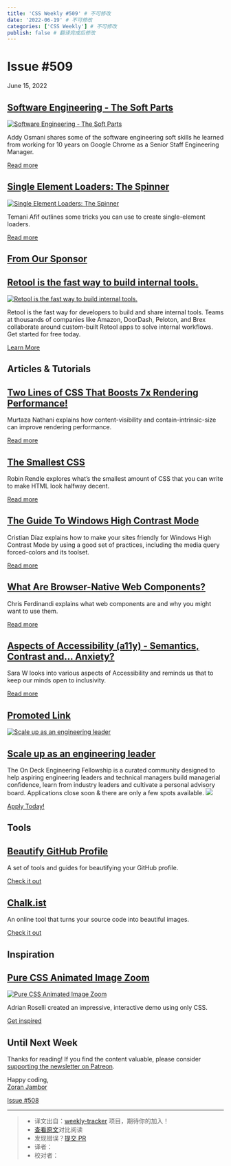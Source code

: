 ```yaml
---
title: 'CSS Weekly #509' # 不可修改
date: '2022-06-19' # 不可修改
categories: ['CSS Weekly'] # 不可修改
publish: false # 翻译完成后修改
---
```


<!--以上是预览信息，图片一张或限制百字左右，前者优先，全文请使用二级及以下标题-->
<!-- more -->

Issue #509
==========

June 15, 2022

[Software Engineering - The Soft Parts](https://addyosmani.com/blog/software-engineering-soft-parts/?utm_source=CSS-Weekly&utm_campaign=Issue-509&utm_medium=web)
-----------------------------------------------------------------------------------------------------------------------------------------------------------------

[![Software Engineering - The Soft Parts](https://css-weekly.com/wp-content/uploads/2022/06/software-engineering-soft-skills.png)](https://addyosmani.com/blog/software-engineering-soft-parts/?utm_source=CSS-Weekly&utm_campaign=Issue-509&utm_medium=web)

Addy Osmani shares some of the software engineering soft skills he learned from working for 10 years on Google Chrome as a Senior Staff Engineering Manager.

[Read more](https://addyosmani.com/blog/software-engineering-soft-parts/?utm_source=CSS-Weekly&utm_campaign=Issue-509&utm_medium=web)

[Single Element Loaders: The Spinner](https://css-tricks.com/single-element-loaders-the-spinner/?utm_source=CSS-Weekly&utm_campaign=Issue-509&utm_medium=web)
-------------------------------------------------------------------------------------------------------------------------------------------------------------

[![Single Element Loaders: The Spinner](https://css-weekly.com/wp-content/uploads/2022/06/single-element-loaders-the-spinner.png)](https://css-tricks.com/single-element-loaders-the-spinner/?utm_source=CSS-Weekly&utm_campaign=Issue-509&utm_medium=web)

Temani Afif outlines some tricks you can use to create single-element loaders.

[Read more](https://css-tricks.com/single-element-loaders-the-spinner/?utm_source=CSS-Weekly&utm_campaign=Issue-509&utm_medium=web)

[From Our Sponsor](https://css-weekly.com/advertise)
----------------------------------------------------

[Retool is the fast way to build internal tools.](https://cssw.io/retool-fast-way-to-build-internal-tools)
----------------------------------------------------------------------------------------------------------

[![Retool is the fast way to build internal tools.](https://css-weekly.com/wp-content/uploads/2022/06/retool-is-the-fast-way-to-build-internal-tools.png)](https://cssw.io/retool-fast-way-to-build-internal-tools)

Retool is the fast way for developers to build and share internal tools. Teams at thousands of companies like Amazon, DoorDash, Peloton, and Brex collaborate around custom-built Retool apps to solve internal workflows. Get started for free today.

[Learn More](https://cssw.io/retool-fast-way-to-build-internal-tools)

Articles & Tutorials
--------------------

[Two Lines of CSS That Boosts 7x Rendering Performance!](https://dev.to/mnathani/two-lines-of-css-that-boosts-7x-rendering-performance-4mjd?utm_source=CSS-Weekly&utm_campaign=Issue-509&utm_medium=web)
--------------------------------------------------------------------------------------------------------------------------------------------------------------------------------------------------------

Murtaza Nathani explains how content-visibility and contain-intrinsic-size can improve rendering performance.

[Read more](https://dev.to/mnathani/two-lines-of-css-that-boosts-7x-rendering-performance-4mjd?utm_source=CSS-Weekly&utm_campaign=Issue-509&utm_medium=web)

[The Smallest CSS](https://www.robinrendle.com/notes/the-smallest-css/?utm_source=CSS-Weekly&utm_campaign=Issue-509&utm_medium=web)
-----------------------------------------------------------------------------------------------------------------------------------

Robin Rendle explores what’s the smallest amount of CSS that you can write to make HTML look halfway decent.

[Read more](https://www.robinrendle.com/notes/the-smallest-css/?utm_source=CSS-Weekly&utm_campaign=Issue-509&utm_medium=web)

[The Guide To Windows High Contrast Mode](https://www.smashingmagazine.com/2022/06/guide-windows-high-contrast-mode/?utm_source=CSS-Weekly&utm_campaign=Issue-509&utm_medium=web)
---------------------------------------------------------------------------------------------------------------------------------------------------------------------------------

Cristian Díaz explains how to make your sites friendly for Windows High Contrast Mode by using a good set of practices, including the media query forced-colors and its toolset.

[Read more](https://www.smashingmagazine.com/2022/06/guide-windows-high-contrast-mode/?utm_source=CSS-Weekly&utm_campaign=Issue-509&utm_medium=web)

[What Are Browser-Native Web Components?](https://gomakethings.com/what-are-browser-native-web-components/?utm_source=CSS-Weekly&utm_campaign=Issue-509&utm_medium=web)
-----------------------------------------------------------------------------------------------------------------------------------------------------------------------

Chris Ferdinandi explains what web components are and why you might want to use them.

[Read more](https://gomakethings.com/what-are-browser-native-web-components/?utm_source=CSS-Weekly&utm_campaign=Issue-509&utm_medium=web)

[Aspects of Accessibility (a11y) - Semantics, Contrast and... Anxiety?](https://sarajw.hashnode.dev/aspects-of-accessibility-a11y-semantics-contrast-and-anxiety?utm_source=CSS-Weekly&utm_campaign=Issue-509&utm_medium=web)
-----------------------------------------------------------------------------------------------------------------------------------------------------------------------------------------------------------------------------

Sara W looks into various aspects of Accessibility and reminds us that to keep our minds open to inclusivity.

[Read more](https://sarajw.hashnode.dev/aspects-of-accessibility-a11y-semantics-contrast-and-anxiety?utm_source=CSS-Weekly&utm_campaign=Issue-509&utm_medium=web)

[Promoted Link](https://css-weekly.com/advertise/#job-ad)
---------------------------------------------------------

[![Scale up as an engineering leader](https://css-weekly.com/wp-content/uploads/2022/06/on-deck-engineering-leader.jpg)](https://cssw.io/on-deck-engineering-leader)

[Scale up as an engineering leader](https://cssw.io/on-deck-engineering-leader)
-------------------------------------------------------------------------------

The On Deck Engineering Fellowship is a curated community designed to help aspiring engineering leaders and technical managers build managerial confidence, learn from industry leaders and cultivate a personal advisory board. Applications close soon & there are only a few spots available. ![](https://www.vpdae.com/open/4116.gif?opens=1)

[Apply Today!](https://cssw.io/on-deck-engineering-leader)

Tools
-----

[Beautify GitHub Profile](https://github.com/rzashakeri/beautify-github-profile?utm_source=CSS-Weekly&utm_campaign=Issue-509&utm_medium=web)
--------------------------------------------------------------------------------------------------------------------------------------------

A set of tools and guides for beautifying your GitHub profile. 

[Check it out](https://github.com/rzashakeri/beautify-github-profile?utm_source=CSS-Weekly&utm_campaign=Issue-509&utm_medium=web)

[Chalk.ist](https://chalk.ist/?utm_source=CSS-Weekly&utm_campaign=Issue-509&utm_medium=web)
-------------------------------------------------------------------------------------------

An online tool that turns your source code into beautiful images.

[Check it out](https://chalk.ist/?utm_source=CSS-Weekly&utm_campaign=Issue-509&utm_medium=web)

Inspiration
-----------

[Pure CSS Animated Image Zoom](https://codepen.io/aardrian/pen/vYdaeBM?utm_source=CSS-Weekly&utm_campaign=Issue-509&utm_medium=web)
-----------------------------------------------------------------------------------------------------------------------------------

[![Pure CSS Animated Image Zoom](https://css-weekly.com/wp-content/uploads/2022/06/pure-css-animated-image-zoom.jpg)](https://codepen.io/aardrian/pen/vYdaeBM?utm_source=CSS-Weekly&utm_campaign=Issue-509&utm_medium=web)

Adrian Roselli created an impressive, interactive demo using only CSS.

[Get inspired](https://codepen.io/aardrian/pen/vYdaeBM?utm_source=CSS-Weekly&utm_campaign=Issue-509&utm_medium=web)

Until Next Week
---------------

Thanks for reading! If you find the content valuable, please consider [supporting the newsletter on Patreon](https://bit.ly/cssweekly-patreon).

Happy coding,  
[Zoran Jambor](https://twitter.com/ZoranJambor)

[Issue #508](https://css-weekly.com/issue-508/)

---
> * 译文出自：[weekly-tracker](https://github.com/FEDarling/weekly-tracker) 项目，期待你的加入！
> * [查看原文](https://css-weekly.com/issue-509/)对比阅读
> * 发现错误？[提交 PR](https://github.com/FEDarling/weekly-tracker/blob/main/weeklys/css_weekly/509)
> * 译者：
> * 校对者：
